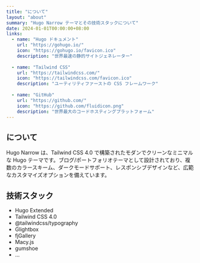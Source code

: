```yaml
---
title: "について"
layout: "about"
summary: "Hugo Narrow テーマとその技術スタックについて"
date: 2024-01-01T00:00:00+08:00
links:
  - name: "Hugo ドキュメント"
    url: "https://gohugo.io/"
    icon: "https://gohugo.io/favicon.ico"
    description: "世界最速の静的サイトジェネレーター"
  
  - name: "Tailwind CSS"
    url: "https://tailwindcss.com/"
    icon: "https://tailwindcss.com/favicon.ico"
    description: "ユーティリティファーストの CSS フレームワーク"
  
  - name: "GitHub"
    url: "https://github.com/"
    icon: "https://github.com/fluidicon.png"
    description: "世界最大のコードホスティングプラットフォーム"
---
```


## について

Hugo Narrow は、Tailwind CSS 4.0 で構築されたモダンでクリーンなミニマルな Hugo テーマです。ブログ/ポートフォリオテーマとして設計されており、複数のカラースキーム、ダークモードサポート、レスポンシブデザインなど、広範なカスタマイズオプションを備えています。

## 技術スタック

- Hugo Extended
- Tailwind CSS 4.0
- @tailwindcss/typography
- Glightbox
- fjGallery
- Macy.js
- gumshoe
- ...
